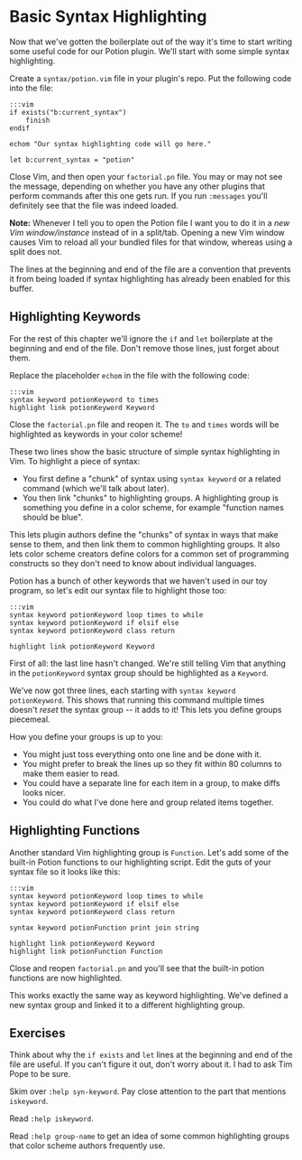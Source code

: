 Basic Syntax Highlighting
=========================

Now that we've gotten the boilerplate out of the way it's time to start writing
some useful code for our Potion plugin.  We'll start with some simple syntax
highlighting.

Create a `syntax/potion.vim` file in your plugin's repo.  Put the following code
into the file:

    :::vim
    if exists("b:current_syntax")
        finish
    endif

    echom "Our syntax highlighting code will go here."

    let b:current_syntax = "potion"

Close Vim, and then open your `factorial.pn` file.  You may or may not see the
message, depending on whether you have any other plugins that perform commands
after this one gets run.  If you run `:messages` you'll definitely see that the
file was indeed loaded.

**Note:**  Whenever I tell you to open the Potion file I want you to do it in
a *new Vim window/instance* instead of in a split/tab.  Opening a new Vim window
causes Vim to reload all your bundled files for that window, whereas using
a split does not.

The lines at the beginning and end of the file are a convention that prevents it
from being loaded if syntax highlighting has already been enabled for this
buffer.

Highlighting Keywords
---------------------

For the rest of this chapter we'll ignore the `if` and `let` boilerplate at the
beginning and end of the file.  Don't remove those lines, just forget about them.

Replace the placeholder `echom` in the file with the following code:

    :::vim
    syntax keyword potionKeyword to times
    highlight link potionKeyword Keyword

Close the `factorial.pn` file and reopen it.  The `to` and `times` words will be
highlighted as keywords in your color scheme!

These two lines show the basic structure of simple syntax highlighting in Vim.
To highlight a piece of syntax:

* You first define a "chunk" of syntax using `syntax keyword` or a related
  command (which we'll talk about later).
* You then link "chunks" to highlighting groups.  A highlighting group is
  something you define in a color scheme, for example "function names should be
  blue".
  
This lets plugin authors define the "chunks" of syntax in ways that make sense
to them, and then link them to common highlighting groups.  It also lets color
scheme creators define colors for a common set of programming constructs so they
don't need to know about individual languages.

Potion has a bunch of other keywords that we haven't used in our toy program, so
let's edit our syntax file to highlight those too:

    :::vim
    syntax keyword potionKeyword loop times to while
    syntax keyword potionKeyword if elsif else
    syntax keyword potionKeyword class return

    highlight link potionKeyword Keyword

First of all: the last line hasn't changed.  We're still telling Vim that
anything in the `potionKeyword` syntax group should be highlighted as
a `Keyword`.

We've now got three lines, each starting with `syntax keyword potionKeyword`.
This shows that running this command multiple times doesn't *reset* the syntax
group -- it adds to it!  This lets you define groups piecemeal.

How you define your groups is up to you:

* You might just toss everything onto one line and be done with it.
* You might prefer to break the lines up so they fit within 80 columns to make
  them easier to read.
* You could have a separate line for each item in a group, to make diffs looks
  nicer.
* You could do what I've done here and group related items together.

Highlighting Functions
----------------------

Another standard Vim highlighting group is `Function`.  Let's add some of the
built-in Potion functions to our highlighting script.  Edit the guts of your
syntax file so it looks like this:

    :::vim
    syntax keyword potionKeyword loop times to while
    syntax keyword potionKeyword if elsif else
    syntax keyword potionKeyword class return

    syntax keyword potionFunction print join string

    highlight link potionKeyword Keyword
    highlight link potionFunction Function

Close and reopen `factorial.pn` and you'll see that the built-in potion
functions are now highlighted.

This works exactly the same way as keyword highlighting.  We've defined a new
syntax group and linked it to a different highlighting group.

Exercises
---------

Think about why the `if exists` and `let` lines at the beginning and end of the
file are useful.  If you can't figure it out, don't worry about it.  I had to
ask Tim Pope to be sure.

Skim over `:help syn-keyword`.  Pay close attention to the part that mentions
`iskeyword`.

Read `:help iskeyword`.

Read `:help group-name` to get an idea of some common highlighting groups that
color scheme authors frequently use.
